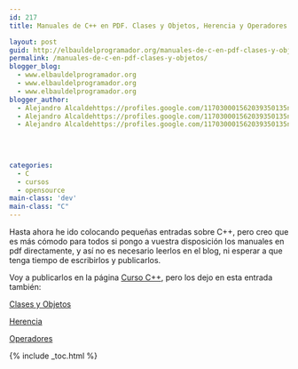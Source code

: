 ```yaml
---
id: 217
title: Manuales de C++ en PDF. Clases y Objetos, Herencia y Operadores

layout: post
guid: http://elbauldelprogramador.org/manuales-de-c-en-pdf-clases-y-objetos-herencia-y-operadores/
permalink: /manuales-de-c-en-pdf-clases-y-objetos/
blogger_blog:
  - www.elbauldelprogramador.org
  - www.elbauldelprogramador.org
  - www.elbauldelprogramador.org
blogger_author:
  - Alejandro Alcaldehttps://profiles.google.com/117030001562039350135noreply@blogger.com
  - Alejandro Alcaldehttps://profiles.google.com/117030001562039350135noreply@blogger.com
  - Alejandro Alcaldehttps://profiles.google.com/117030001562039350135noreply@blogger.com

  
  
  
categories:
  - C
  - cursos
  - opensource
main-class: 'dev'
main-class: "C"
---
```

<div class="iconcpp">
</div>

Hasta ahora he ido colocando pequeñas entradas sobre C++, pero creo que es más cómodo para todos si pongo a vuestra disposición los manuales en pdf directamente, y así no es necesario leerlos en el blog, ni esperar a que tenga tiempo de escribirlos y publicarlos.

Voy a publicarlos en la página [Curso C++][1], pero los dejo en esta entrada también:

  
<!--ad-->

[Clases y Objetos][2]

[Herencia][3]

[Operadores][4]



 [1]: http://bashyc.blogspot.com/p/manual-c.html
 [2]: http://www.megaupload.com/?d=QWC9N1XD
 [3]: http://www.megaupload.com/?d=KJZEH63T
 [4]: http://www.megaupload.com/?d=XHSXGZRC

{% include _toc.html %}
